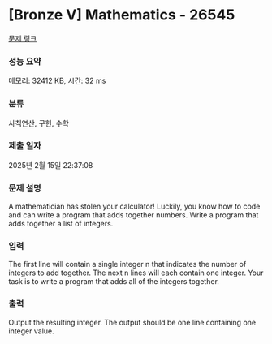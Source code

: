 # [Bronze V] Mathematics - 26545 

[문제 링크](https://www.acmicpc.net/problem/26545) 

### 성능 요약

메모리: 32412 KB, 시간: 32 ms

### 분류

사칙연산, 구현, 수학

### 제출 일자

2025년 2월 15일 22:37:08

### 문제 설명

<p>A mathematician has stolen your calculator! Luckily, you know how to code and can write a program that adds together numbers. Write a program that adds together a list of integers.</p>

### 입력 

 <p>The first line will contain a single integer n that indicates the number of integers to add together. The next n lines will each contain one integer. Your task is to write a program that adds all of the integers together.</p>

### 출력 

 <p>Output the resulting integer. The output should be one line containing one integer value.</p>

